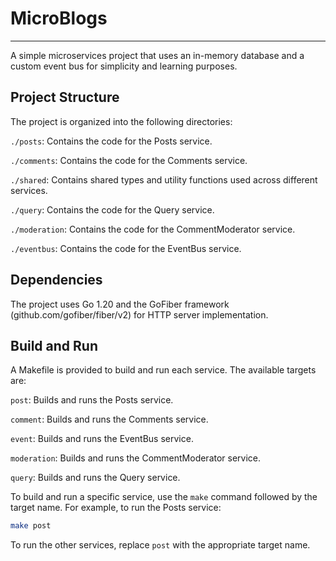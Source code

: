 # MicroBlogs
---

A simple microservices project that uses an in-memory database and a custom event bus for simplicity and learning purposes.

## Project Structure

The project is organized into the following directories:

`./posts`: Contains the code for the Posts service.

`./comments`: Contains the code for the Comments service.

`./shared`: Contains shared types and utility functions used across different services.

`./query`: Contains the code for the Query service.

`./moderation`: Contains the code for the CommentModerator service.

`./eventbus`: Contains the code for the EventBus service.

## Dependencies

The project uses Go 1.20 and the GoFiber framework (github.com/gofiber/fiber/v2) for HTTP server implementation.

## Build and Run

A Makefile is provided to build and run each service. The available targets are:

`post`: Builds and runs the Posts service.

`comment`: Builds and runs the Comments service.

`event`: Builds and runs the EventBus service.

`moderation`: Builds and runs the CommentModerator service.

`query`: Builds and runs the Query service.

To build and run a specific service, use the `make` command followed by the target name. For example, to run the Posts service:

```bash
make post
```

To run the other services, replace `post` with the appropriate target name.